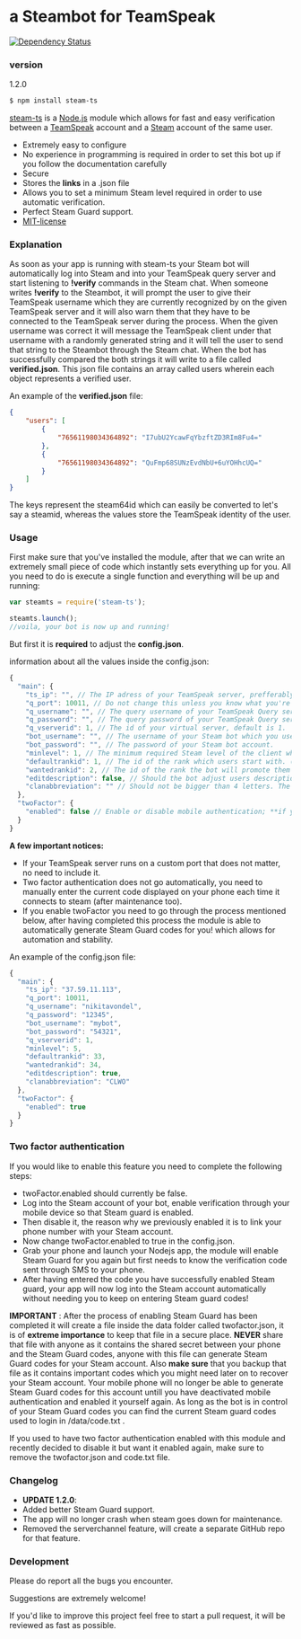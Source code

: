 # a Steambot for TeamSpeak
[![Dependency Status](https://david-dm.org/nikitavondel/steam-ts.svg)](https://david-dm.org/nikitavondel/steam-ts)
### version

1.2.0

```sh
$ npm install steam-ts
```

[steam-ts] is a [Node.js] module which allows for fast and easy verification between a [TeamSpeak] account and a [Steam] account of the same user.

  - Extremely easy to configure
  - No experience in programming is required in order to set this bot up if you follow the documentation carefully
  - Secure
  - Stores the **links** in a .json file
  - Allows you to set a minimum Steam level required in order to use automatic verification.
  - Perfect Steam Guard support.
  - [MIT-license]

### Explanation

As soon as your app is running with steam-ts your Steam bot will automatically log into Steam and into your TeamSpeak query server and start listening to **!verify** commands in the Steam chat.
When someone writes **!verify** to the Steambot, it will prompt the user to give their TeamSpeak username which they are currently recognized by on the given TeamSpeak server and it will also warn them that they have to be connected to the TeamSpeak server during the process.
When the given username was correct it will message the TeamSpeak client under that username with a randomly generated string and it will tell the user to send that string to the Steambot through the Steam chat. When the bot has successfully compared the both strings it will write to a file called **verified.json**.
This json file contains an array called users wherein each object represents a verified user.

An example of the **verified.json** file:
```json
{
    "users": [
        {
            "76561198034364892": "I7ubU2YcawFqYbzftZD3RIm8Fu4="
        },
        {
            "76561198034364892": "QuFmp68SUNzEvdNbU+6uYOHhcUQ="
        }
    ]
}
```
The keys represent the steam64id which can easily be converted to let's say a steamid, whereas the values store the TeamSpeak identity of the user.

### Usage

First make sure that you've installed the module, after that we can write an extremely small piece of code which instantly sets everything up for you. All you need to do is execute a single function and everything will be up and running:

```javascript
var steamts = require('steam-ts');

steamts.launch();
//voila, your bot is now up and running!
```

But first it is **required** to adjust the **config.json**.

information about all the values inside the config.json:

```javascript
{
  "main": {
    "ts_ip": "", // The IP adress of your TeamSpeak server, prefferably not a domain name and cannot contain a port. (Custom ports are not indicated.)
    "q_port": 10011, // Do not change this unless you know what you're doing. This is your TeamSpeak Query port and not your 'normal' port.
    "q_username": "", // The query username of your TeamSpeak Query server. (As admin: tools>ServerQuery Login)
    "q_password": "", // The query password of your TeamSpeak Query server.
    "q_vserverid": 1, // The id of your virtual server, default is 1.
    "bot_username": "", // The username of your Steam bot which you use to log in.
    "bot_password": "", // The password of your Steam bot account.
    "minlevel": 1, // The minimum required Steam level of the client who wants to utilize the verification system. Shouldn't be 0.
    "defaultrankid": 1, // The id of the rank which users start with. (unverified rank)
    "wantedrankid": 2, // The id of the rank the bot will promote them to once they are verified. (verified rank)
    "editdescription": false, // Should the bot adjust users descriptions as well so that it will display their steamid64 there?
    "clanabbreviation": "" // Should not be bigger than 4 letters. The abbreviation of your clan name if you have one.
  },
  "twoFactor": {
    "enabled": false // Enable or disable mobile authentication; **if you want to let this module support the two factor authentication you need to go through a small process described below!**
  }
}
```

**A few important notices:**
  - If your TeamSpeak server runs on a custom port that does not matter, no need to include it.
  - Two factor authentication does not go automatically, you need to manually enter the current code displayed on your phone each time it connects to steam (after maintenance too).
  - If you enable twoFactor you need to go through the process mentioned below, after having completed this process the module is able to automatically generate Steam Guard codes for you!
  which allows for automation and stability.

An example of the config.json file:

```javascript
{
  "main": {
    "ts_ip": "37.59.11.113",
    "q_port": 10011,
    "q_username": "nikitavondel",
    "q_password": "12345",
    "bot_username": "mybot",
    "bot_password": "54321",
    "q_vserverid": 1,
    "minlevel": 5,
    "defaultrankid": 33,
    "wantedrankid": 34,
    "editdescription": true,
    "clanabbreviation": "CLWO"
  },
  "twoFactor": {
    "enabled": true
  }
}
```

### Two factor authentication

If you would like to enable this feature you need to complete the following steps:
- twoFactor.enabled should currently be false.
- Log into the Steam account of your bot, enable verification through your mobile device so that Steam guard is enabled.
- Then disable it, the reason why we previously enabled it is to link your phone number with your Steam account.
- Now change twoFactor.enabled to true in the config.json.
- Grab your phone and launch your Nodejs app, the module will enable Steam Guard for you again but first needs to know the verification code sent through SMS to your phone.
- After having entered the code you have successfully enabled Steam guard, your app will now log into the Steam account automatically without needing you to keep on entering Steam guard codes!

**IMPORTANT** : After the process of enabling Steam Guard has been completed it will create a file inside the data folder called twofactor.json, it is of **extreme importance** to keep that file in a secure place.
**NEVER** share that file with anyone as it contains the shared secret between your phone and the Steam Guard codes, anyone with this file can generate Steam Guard codes for your Steam account.
Also **make sure** that you backup that file as it contains important codes which you might need later on to recover your Steam account.
Your mobile phone will no longer be able to generate Steam Guard codes for this account untill you have deactivated mobile authentication and enabled it yourself again. As long as the bot
is in control of your Steam Guard codes you can find the current Steam guard codes used to login in /data/code.txt .

If you used to have two factor authentication enabled with this module and recently decided to disable it but want it enabled again, make sure to remove the twofactor.json and code.txt file.


### Changelog
- **UPDATE 1.2.0**:
- Added better Steam Guard support.
- The app will no longer crash when steam goes down for maintenance.
- Removed the serverchannel feature, will create a separate GitHub repo for that feature.

### Development

Please do report all the bugs you encounter.

Suggestions are extremely welcome!

If you'd like to improve this project feel free to start a pull request, it will be reviewed as fast as possible.


[steam-ts]: <https://www.npmjs.com/package/steam-ts>
[Node.js]: <https://nodejs.org>
[TeamSpeak]: <https://teamspeak.com/>
[Steam]: <https://steamcommunity.com/>
[MIT-license]: <https://opensource.org/licenses/MIT>
[extended-default]: <http://addons.teamspeak.com/directory/skins/stylesheets/Extended-Client-Info.html>
[gameDig's page]: <https://github.com/sonicsnes/node-gamedig#supported>
[this repo]: <https://github.com/nikitavondel/steam-ts>
